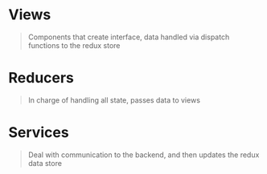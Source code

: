 # Views
> Components that create interface, data handled 
via dispatch functions to the redux store 

# Reducers 
> In charge of handling all state, passes data to views 

# Services 
> Deal with communication to the backend, and then updates the 
redux data store 